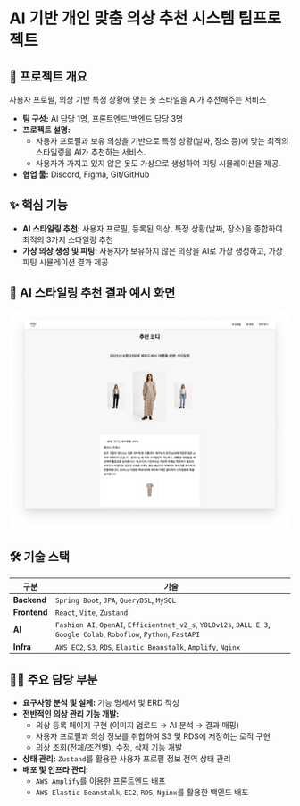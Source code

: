 # AI 기반 개인 맞춤 의상 추천 시스템 팀프로젝트

## 📅 프로젝트 개요

사용자 프로필, 의상 기반 특정 상황에 맞는 옷 스타일을 AI가 추천해주는 서비스

- **팀 구성:** AI 담당 1명, 프론트엔드/백엔드 담당 3명
- **프로젝트 설명:** 
  - 사용자 프로필과 보유 의상을 기반으로 특정 상황(날짜, 장소 등)에 맞는 최적의 스타일링을 AI가 추천하는 서비스. 
  - 사용자가 가지고 있지 않은 옷도 가상으로 생성하여 피팅 시뮬레이션을 제공.
- **협업 툴:** Discord, Figma, Git/GitHub

## ✨ 핵심 기능

- **AI 스타일링 추천:** 사용자 프로필, 등록된 의상, 특정 상황(날짜, 장소)을 종합하여 최적의 3가지 스타일링 추천
- **가상 의상 생성 및 피팅:** 사용자가 보유하지 않은 의상을 AI로 가상 생성하고, 가상 피팅 시뮬레이션 결과 제공

## 📸 AI 스타일링 추천 결과 예시 화면

![프로젝트 결과 이미지](images/recommendation_result.png)

## 🛠️ 기술 스택

| 구분 | 기술 |
| --- | --- |
| **Backend** | `Spring Boot`, `JPA`, `QueryDSL`, `MySQL` |
| **Frontend**| `React`, `Vite`, `Zustand` |
| **AI** | `Fashion AI`, `OpenAI`, `Efficientnet_v2_s`, `YOLOv12s`, `DALL·E 3`, `Google Colab`, `Roboflow`, `Python`, `FastAPI` | 
| **Infra** | `AWS EC2`, `S3`, `RDS`, `Elastic Beanstalk`, `Amplify`, `Nginx` |

## 👨‍💻 주요 담당 부분

- **요구사항 분석 및 설계:** 기능 명세서 및 ERD 작성
- **전반적인 의상 관리 기능 개발:**
    - 의상 등록 페이지 구현 (이미지 업로드 → AI 분석 → 결과 매핑)
    - 사용자 프로필과 의상 정보를 취합하여 S3 및 RDS에 저장하는 로직 구현
    - 의상 조회(전체/조건별), 수정, 삭제 기능 개발
- **상태 관리:** `Zustand`를 활용한 사용자 프로필 정보 전역 상태 관리
- **배포 및 인프라 관리:**
    - `AWS Amplify`를 이용한 프론트엔드 배포
    - `AWS Elastic Beanstalk`, `EC2`, `RDS`, `Nginx`를 활용한 백엔드 배포
    